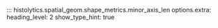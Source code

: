 ::: histolytics.spatial_geom.shape_metrics.minor_axis_len
    options.extra:
      heading_level: 2
      show_type_hint: true
